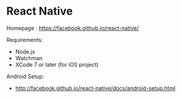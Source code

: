 # React Native

Homepage : https://facebook.github.io/react-native/

Requirements:
- Node.js
- Watchman
- XCode 7 or later (for iOS project)

Android Setup: 
- http://facebook.github.io/react-native/docs/android-setup.html